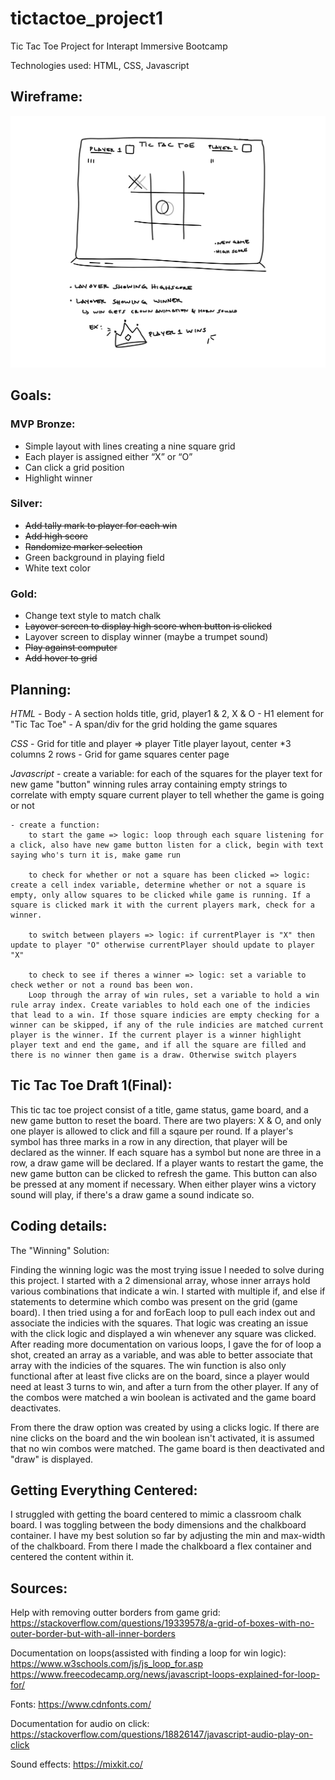 # tictactoe_project1
Tic Tac Toe Project for Interapt Immersive Bootcamp

Technologies used: HTML, CSS, Javascript

## Wireframe:

![Tic Tac Toe Wireframe](t_t_t_wireframe.PNG)

## Goals:
### MVP Bronze:

- Simple layout with lines creating a nine square grid
- Each player is assigned either “X” or “O”
- Can click a grid position
- Highlight winner

### Silver:

- ~~Add tally mark to player for each win~~ 
- ~~Add high score~~ 
- ~~Randomize marker selection~~
- Green background in playing field
- White text color

### Gold:

- Change text style to match chalk
- ~~Layover screen to display high score when button is clicked~~
- Layover screen to display winner (maybe a trumpet sound)
- ~~Play against computer~~
- ~~Add hover to grid~~


## Planning:

*HTML*
    - Body
    - A section holds title, grid, player1 & 2, X & O
    - H1 element for "Tic Tac Toe"
    - A span/div for the grid holding the game squares

*CSS*
    - Grid for title and player => player Title player layout, center
        *3 columns 2 rows
    - Grid for game squares center page

*Javascript*
    - create a variable:
        for each of the squares
        for the player text
        for new game "button"
        winning rules
        array containing empty strings to correlate with empty square
        current player
        to tell whether the game is going or not

    - create a function:
        to start the game => logic: loop through each square listening for a click, also have new game button listen for a click, begin with text saying who's turn it is, make game run

        to check for whether or not a square has been clicked => logic: create a cell index variable, determine whether or not a square is empty, only allow squares to be clicked while game is running. If a square is clicked mark it with the current players mark, check for a winner.

        to switch between players => logic: if currentPlayer is "X" then update to player "O" otherwise currentPlayer should update to player "X"

        to check to see if theres a winner => logic: set a variable to check wether or not a round bas been won.
        Loop through the array of win rules, set a variable to hold a win rule array index. Create variables to hold each one of the indicies that lead to a win. If those square indicies are empty checking for a winner can be skipped, if any of the rule indicies are matched current player is the winner. If the current player is a winner highlight player text and end the game, and if all the square are filled and there is no winner then game is a draw. Otherwise switch players

## Tic Tac Toe Draft 1(Final):

This tic tac toe project consist of a title, game status, game board, and a new game button to reset the board. There are two players: X & O, and only one player is allowed to click and fill a sqaure per round. If a player's symbol has three marks in a row in any direction, that player will be declared as the winner. If each square has a symbol but none are three in a row, a draw game will be declared. If a player wants to restart the game, the new game button can be clicked to refresh the game. This button can also be pressed at any moment if necessary. When either player wins a victory sound will play, if there's a draw game a sound indicate so.



## Coding details:

The "Winning" Solution:

Finding the winning logic was the most trying issue I needed to solve during this project. I started with a 2 dimensional array, whose inner arrays hold various combinations that indicate a win. I started with multiple if, and else if statements to determine which combo was present on the grid (game board). I then tried using a for and forEach loop to pull each index out and associate the indicies with the squares. That logic was creating an issue with the click logic and displayed a win whenever any square was clicked. After reading more documentation on various loops, I gave the for of loop a shot, created an array as a variable, and was able to better associate that array with the indicies of the squares. The win function is also only functional after at least five clicks are on the board, since a player would need at least 3 turns to win, and after a turn from the other player. If any of the combos were matched a win boolean is activated and the game board deactivates.

From there the draw option was created by using a clicks logic. If there are nine clicks on the board and the win boolean isn't activated, it is assumed that no win combos were matched. The game board is then deactivated and "draw" is displayed. 


## Getting Everything Centered:

I struggled with getting the board centered to mimic a classroom chalk board. I was toggling between the body dimensions and the chalkboard container. I have my best solution so far by adjusting the min and max-width of the chalkboard. From there I made the chalkboard a flex container and centered the content within it.



## Sources:

Help with removing outter borders from game grid: 
https://stackoverflow.com/questions/19339578/a-grid-of-boxes-with-no-outer-border-but-with-all-inner-borders


Documentation on loops(assisted with finding a loop for win logic):
https://www.w3schools.com/js/js_loop_for.asp
https://www.freecodecamp.org/news/javascript-loops-explained-for-loop-for/


Fonts:
https://www.cdnfonts.com/

Documentation for audio on click:
https://stackoverflow.com/questions/18826147/javascript-audio-play-on-click

Sound effects:
https://mixkit.co/


    
    
